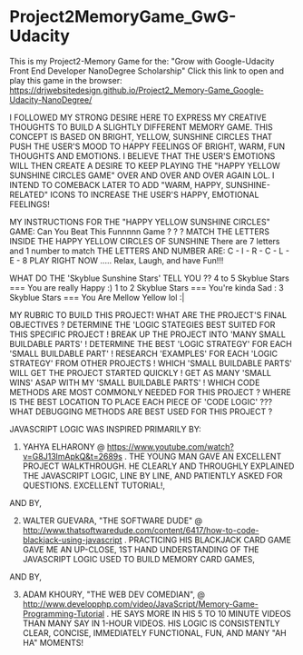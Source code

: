 # Project2MemoryGame_GwG-Udacity
This is my Project2-Memory Game for the: "Grow with Google-Udacity Front End Developer NanoDegree Scholarship"
Click this link to open and play this game in the browser:  https://drjwebsitedesign.github.io/Project2_Memory-Game_Google-Udacity-NanoDegree/

I FOLLOWED MY STRONG DESIRE HERE TO EXPRESS MY CREATIVE THOUGHTS TO BUILD A SLIGHTLY DIFFERENT MEMORY GAME. THIS CONCEPT IS BASED ON BRIGHT, YELLOW, SUNSHINE CIRCLES THAT PUSH THE USER'S MOOD TO HAPPY FEELINGS OF BRIGHT, WARM, FUN THOUGHTS AND EMOTIONS. I BELIEVE THAT THE USER'S EMOTIONS WILL THEN CREATE A DESIRE TO KEEP PLAYING THE "HAPPY YELLOW SUNSHINE CIRCLES GAME" OVER AND OVER AND OVER AGAIN LOL. I INTEND TO COMEBACK LATER TO ADD "WARM, HAPPY, SUNSHINE-RELATED" ICONS TO INCREASE THE USER'S HAPPY, EMOTIONAL FEELINGS!



MY INSTRUCTIONS FOR THE "HAPPY YELLOW SUNSHINE CIRCLES" GAME:
Can You Beat This Funnnnn Game ? ? ?
MATCH THE LETTERS INSIDE THE HAPPY YELLOW CIRCLES OF SUNSHINE
There are 7 letters and 1 number to match
THE LETTERS AND NUMBER ARE: C - I - R - C - L - E - 8
PLAY RIGHT NOW ..... Relax, Laugh, and have Fun!!!

WHAT DO THE 'Skyblue Sunshine Stars' TELL YOU ??
4 to 5 Skyblue Stars === You are really Happy :)
1 to 2 Skyblue Stars === You're kinda Sad :
3 Skyblue Stars === You Are Mellow Yellow lol :|



MY RUBRIC TO BUILD THIS PROJECT!
WHAT ARE THE PROJECT'S FINAL OBJECTIVES ?
DETERMINE THE 'LOGIC STATEGIES BEST SUITED FOR THIS SPECIFIC PROJECT !
BREAK UP THE PROJECT INTO 'MANY SMALL BUILDABLE PARTS' !
DETERMINE THE BEST 'LOGIC STRATEGY' FOR EACH 'SMALL BUILDABLE PART' !
RESEARCH 'EXAMPLES' FOR EACH 'LOGIC STRATEGY' FROM OTHER PROJECTS !
WHICH 'SMALL BUILDABLE PARTS' WILL GET THE PROJECT STARTED QUICKLY !
GET AS MANY 'SMALL WINS' ASAP WITH MY 'SMALL BUILDABLE PARTS' !
WHICH CODE METHODS ARE MOST COMMONLY NEEDED FOR THIS PROJECT ?
WHERE IS THE BEST LOCATION TO PLACE EACH PIECE OF 'CODE LOGIC' ???
WHAT DEBUGGING METHODS ARE BEST USED FOR THIS PROJECT ?

JAVASCRIPT LOGIC WAS INSPIRED PRIMARILY BY:
1) YAHYA ELHARONY @ https://www.youtube.com/watch?v=G8J13lmApkQ&t=2689s . THE YOUNG MAN GAVE AN EXCELLENT PROJECT WALKTHROUGH. HE CLEARLY AND THROUGHLY EXPLAINED THE JAVASCRIPT LOGIC, LINE BY LINE, AND PATIENTLY ASKED FOR QUESTIONS. EXCELLENT TUTORIAL!, 

AND BY, 

2) WALTER GUEVARA, "THE SOFTWARE DUDE" @ http://www.thatsoftwaredude.com/content/6417/how-to-code-blackjack-using-javascript . PRACTICING HIS BLACKJACK CARD GAME GAVE ME AN UP-CLOSE, 1ST HAND UNDERSTANDING OF THE JAVASCRIPT LOGIC USED TO BUILD MEMORY CARD GAMES, 

AND BY, 

3) ADAM KHOURY, "THE WEB DEV COMEDIAN", @ http://www.developphp.com/video/JavaScript/Memory-Game-Programming-Tutorial . HE SAYS MORE IN HIS 5 TO 10 MINUTE VIDEOS THAN MANY SAY IN 1-HOUR VIDEOS. HIS LOGIC IS CONSISTENTLY CLEAR, CONCISE, IMMEDIATELY FUNCTIONAL, FUN, AND MANY "AH HA" MOMENTS!
